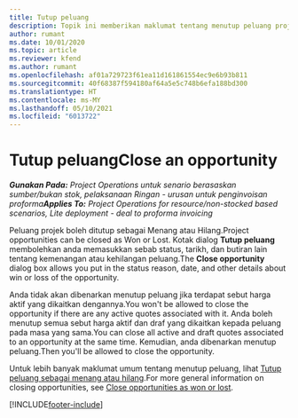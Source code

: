 ```yaml
---
title: Tutup peluang
description: Topik ini memberikan maklumat tentang menutup peluang projek.
author: rumant
ms.date: 10/01/2020
ms.topic: article
ms.reviewer: kfend
ms.author: rumant
ms.openlocfilehash: af01a729723f61ea11d161861554ec9e6b93b811
ms.sourcegitcommit: 40f68387f594180af64a5e5c748b6efa188bd300
ms.translationtype: HT
ms.contentlocale: ms-MY
ms.lasthandoff: 05/10/2021
ms.locfileid: "6013722"
---
```

# <a name="close-an-opportunity"></a><span data-ttu-id="88e93-103">Tutup peluang</span><span class="sxs-lookup"><span data-stu-id="88e93-103">Close an opportunity</span></span>

<span data-ttu-id="88e93-104">_**Gunakan Pada:** Project Operations untuk senario berasaskan sumber/bukan stok, pelaksanaan Ringan - urusan untuk penginvoisan proforma_</span><span class="sxs-lookup"><span data-stu-id="88e93-104">_**Applies To:** Project Operations for resource/non-stocked based scenarios, Lite deployment - deal to proforma invoicing_</span></span>

<span data-ttu-id="88e93-105">Peluang projek boleh ditutup sebagai Menang atau Hilang.</span><span class="sxs-lookup"><span data-stu-id="88e93-105">Project opportunities can be closed as Won or Lost.</span></span> <span data-ttu-id="88e93-106">Kotak dialog **Tutup peluang** membolehkan anda memasukkan sebab status, tarikh, dan butiran lain tentang kemenangan atau kehilangan peluang.</span><span class="sxs-lookup"><span data-stu-id="88e93-106">The **Close opportunity** dialog box allows you put in the status reason, date, and other details about win or loss of the opportunity.</span></span>

<span data-ttu-id="88e93-107">Anda tidak akan dibenarkan menutup peluang jika terdapat sebut harga aktif yang dikaitkan dengannya.</span><span class="sxs-lookup"><span data-stu-id="88e93-107">You won't be allowed to close the opportunity if there are any active quotes associated with it.</span></span> <span data-ttu-id="88e93-108">Anda boleh menutup semua sebut harga aktif dan draf yang dikaitkan kepada peluang pada masa yang sama.</span><span class="sxs-lookup"><span data-stu-id="88e93-108">You can close all active and draft quotes associated to an opportunity at the same time.</span></span> <span data-ttu-id="88e93-109">Kemudian, anda dibenarkan menutup peluang.</span><span class="sxs-lookup"><span data-stu-id="88e93-109">Then you'll be allowed to close the opportunity.</span></span>

<span data-ttu-id="88e93-110">Untuk lebih banyak maklumat umum tentang menutup peluang, lihat [Tutup peluang sebagai menang atau hilang](/dynamics365/sales-enterprise/close-opportunity-won-lost-sales).</span><span class="sxs-lookup"><span data-stu-id="88e93-110">For more general information on closing opportunities, see [Close opportunities as won or lost](/dynamics365/sales-enterprise/close-opportunity-won-lost-sales).</span></span>


[!INCLUDE[footer-include](../includes/footer-banner.md)]